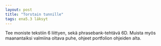```yaml
---
layout: post
title: "Torstain tunnille"
tags: ena5.3 läksyt
---
```


Tee moniste tekstiin 6 liittyen, sekä phrasebank-tehtävä 6D. Muista myös maanantaiksi valmiina oltava puhe, ohjeet portfolion ohjeiden alta.